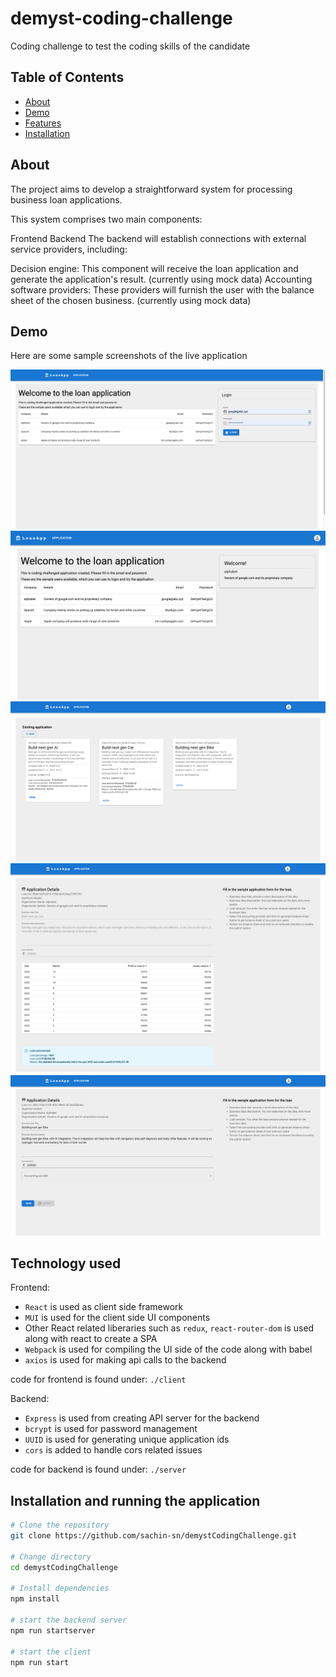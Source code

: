 # demyst-coding-challenge

Coding challenge to test the coding skills of the candidate

## Table of Contents

- [About](#about)
- [Demo](#demo)
- [Features](#features)
- [Installation](#installation)

## About

The project aims to develop a straightforward system for processing business loan applications.

This system comprises two main components:

Frontend
Backend
The backend will establish connections with external service providers, including:

Decision engine: This component will receive the loan application and generate the application's result. (currently using mock data)
Accounting software providers: These providers will furnish the user with the balance sheet of the chosen business. (currently using mock data)

## Demo

Here are some sample screenshots of the live application

![Alt text](image.png)
![Alt text](image-1.png)
![Alt text](image-2.png)
![Alt text](image-3.png)
![Alt text](image-4.png)

## Technology used

Frontend:

- `React` is used as client side framework
- `MUI` is used for the client side UI components
- Other React related liberaries such as `redux`, `react-router-dom` is used along with react to create a SPA
- `Webpack` is used for compiling the UI side of the code along with babel
- `axios` is used for making api calls to the backend

code for frontend is found under: `./client`

Backend:

- `Express` is used from creating API server for the backend
- `bcrypt` is used for password management
- `UUID` is used for generating unique application ids
- `cors` is added to handle cors related issues

code for backend is found under: `./server`

## Installation and running the application

```bash
# Clone the repository
git clone https://github.com/sachin-sn/demystCodingChallenge.git

# Change directory
cd demystCodingChallenge

# Install dependencies
npm install

# start the backend server
npm run startserver

# start the client
npm run start
```
